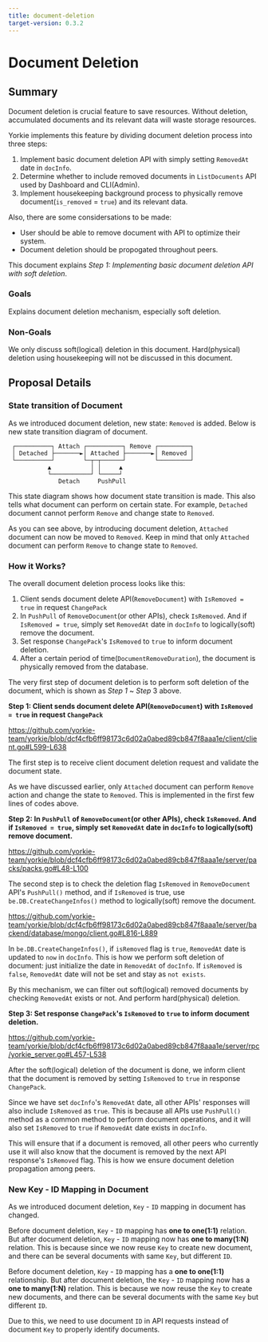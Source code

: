 ```yaml
---
title: document-deletion
target-version: 0.3.2
---
```


# Document Deletion

## Summary

Document deletion is crucial feature to save resources. Without deletion, accumulated documents and its relevant data will waste storage resources.

Yorkie implements this feature by dividing document deletion process into three steps:

1. Implement basic document deletion API with simply setting `RemovedAt` date in `docInfo`.
2. Determine whether to include removed documents in `ListDocuments` API used by Dashboard and CLI(Admin).
3. Implement housekeeping background process to physically remove document(`is_removed` = `true`) and its relevant data.
   
Also, there are some considersations to be made:

- User should be able to remove document with API to optimize their system.
- Document deletion should be propogated throughout peers.

This document explains _Step 1: Implementing basic document deletion API with soft deletion_.

### Goals

Explains document deletion mechanism, especially soft deletion.

### Non-Goals

We only discuss soft(logical) deletion in this document. Hard(physical) deletion using housekeeping will not be discussed in this document.

## Proposal Details

### State transition of Document

As we introduced document deletion, new state: `Removed` is added. Below is new state transition diagram of document.

```
 ┌──────────┐ Attach ┌──────────┐ Remove ┌─────────┐
 │ Detached ├───────►│ Attached ├───────►│ Removed │
 └──────────┘        └─┬─┬──────┘        └─────────┘
           ▲           │ │     ▲
           └───────────┘ └─────┘
              Detach     PushPull
```

This state diagram shows how document state transition is made. This also tells what document can perform on certain state. For example, `Detached` document cannot perform `Remove` and change state to `Removed`.

As you can see above, by introducing document deletion, `Attached` document can now be moved to `Removed`. Keep in mind that only `Attached` document can perform `Remove` to change state to `Removed`.

### How it Works?

The overall document deletion process looks like this:

1. Client sends document delete API(`RemoveDocument`) with  `IsRemoved = true` in request `ChangePack`
2. In `PushPull` of `RemoveDocument`(or other APIs), check `IsRemoved`. And if `IsRemoved = true`, simply set `RemovedAt` date in `docInfo` to logically(soft) remove the document.
3. Set response `ChangePack`'s `IsRemoved` to `true` to inform document deletion.
4. After a certain period of time(`DocumentRemoveDuration`), the document is physically removed from the database.

The very first step of document deletion is to perform soft deletion of the document, which is shown as _Step 1_ ~ _Step_ 3 above.

**Step 1: Client sends document delete API(`RemoveDocument`) with  `IsRemoved = true` in request `ChangePack`**

https://github.com/yorkie-team/yorkie/blob/dcf4cfb6ff98173c6d02a0abed89cb847f8aaa1e/client/client.go#L599-L638

The first step is to receive client document deletion request and validate the document state.

As we have discussed earlier, only `Attached` document can perform `Remove` action and change the state to `Removed`. This is implemented in the first few lines of codes above.

**Step 2: In `PushPull` of `RemoveDocument`(or other APIs), check `IsRemoved`. And if `IsRemoved = true`, simply set `RemovedAt` date in `docInfo` to logically(soft) remove document.**

https://github.com/yorkie-team/yorkie/blob/dcf4cfb6ff98173c6d02a0abed89cb847f8aaa1e/server/packs/packs.go#L48-L100

The second step is to check the deletion flag `IsRemoved` in `RemoveDocument` API's `PushPull()` method, and if `IsRemoved` is true, use `be.DB.CreateChangeInfos()` method to logically(soft) remove the document.

https://github.com/yorkie-team/yorkie/blob/dcf4cfb6ff98173c6d02a0abed89cb847f8aaa1e/server/backend/database/mongo/client.go#L816-L889

In `be.DB.CreateChangeInfos()`, if `isRemoved` flag is `true`,  `RemovedAt` date is updated to `now` in `docInfo`. This is how we perform soft deletion of document: just initialize the date in `RemovedAt` of `docInfo`. If `isRemoved` is `false`, `RemovedAt` date will not be set and stay as `not exists`.

By this mechanism, we can filter out soft(logical) removed documents by checking `RemovedAt` exists or not. And perform hard(physical) deletion.

**Step 3: Set response `ChangePack`'s `IsRemoved` to `true` to inform document deletion.**

https://github.com/yorkie-team/yorkie/blob/dcf4cfb6ff98173c6d02a0abed89cb847f8aaa1e/server/rpc/yorkie_server.go#L457-L538

After the soft(logical) deletion of the document is done, we inform client that the document is removed by setting `IsRemoved` to `true` in response `ChangePack`.

Since we have set `docInfo`'s `RemovedAt` date, all other APIs' responses will also include `IsRemoved` as `true`. This is because all APIs use `PushPull()` method as a common method to perform document operations, and it will also set `IsRemoved` to `true` if `RemovedAt` date exists in `docInfo`.

This will ensure that if a document is removed, all other peers who currently use it will also know that the document is removed by the next API response's `IsRemoved` flag. This is how we ensure document deletion propagation among peers.

### New Key - ID Mapping in Document

As we introduced document deletion, `Key` - `ID` mapping in document has changed.

Before document deletion, `Key` - `ID` mapping has **one to one(1:1)** relation. But after document deletion, `Key` - `ID` mapping now has **one to many(1:N)** relation. This is because since we now reuse `Key` to create new document, and there can be several documents with same `Key`, but different `ID`.

Before document deletion, `Key` - `ID` mapping has a **one to one(1:1)** relationship. But after document deletion, the `Key` - `ID` mapping now has a **one to many(1:N)** relation. This is because we now reuse the `Key` to create new documents, and there can be several documents with the same `Key` but different `ID`.

Due to this, we need to use document `ID` in API requests instead of document `Key` to properly identify documents.
